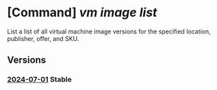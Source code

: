 # [Command] _vm image list_

List a list of all virtual machine image versions for the specified location, publisher, offer, and SKU.

## Versions

### [2024-07-01](/Resources/mgmt-plane/L3N1YnNjcmlwdGlvbnMve30vcHJvdmlkZXJzL21pY3Jvc29mdC5jb21wdXRlL2xvY2F0aW9ucy97fS9wdWJsaXNoZXJzL3t9L2FydGlmYWN0dHlwZXMvdm1pbWFnZS9vZmZlcnMve30vc2t1cy97fS92ZXJzaW9ucw==/2024-07-01.xml) **Stable**

<!-- mgmt-plane /subscriptions/{}/providers/microsoft.compute/locations/{}/publishers/{}/artifacttypes/vmimage/offers/{}/skus/{}/versions 2024-07-01 -->
